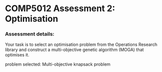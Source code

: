 # COMP5012 Assessment 2: Optimisation

### Assessment details:
Your task is to select an optimisation problem from the Operations Research library and
construct a multi-objective genetic algorithm (MOGA) that optimises it.

problem selected: Multi-objective knapsack problem
